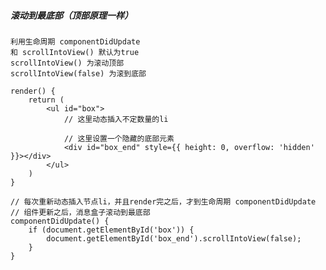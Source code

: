 ##### 滚动到最底部（顶部原理一样）
    利用生命周期 componentDidUpdate
    和 scrollIntoView() 默认为true
    scrollIntoView() 为滚动顶部
    scrollIntoView(false) 为滚到底部
    
    render() {
        return (
            <ul id="box">
                // 这里动态插入不定数量的li
                
                // 这里设置一个隐藏的底部元素
                <div id="box_end" style={{ height: 0, overflow: 'hidden' }}></div>
            </ul>
        )
    }
    
    // 每次重新动态插入节点li，并且render完之后，才到生命周期 componentDidUpdate
    // 组件更新之后，消息盒子滚动到最底部
    componentDidUpdate() {
        if (document.getElementById('box')) {
            document.getElementById('box_end').scrollIntoView(false);
        }
    }